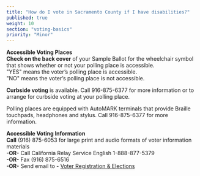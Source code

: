 ```yaml
---
title: "How do I vote in Sacramento County if I have disabilities?"
published: true
weight: 10
section: "voting-basics"
priority: "Minor"
---
```


**Accessible Voting Places**  
**Check on the back cover** of your Sample Ballot for the wheelchair symbol that shows whether or not your polling place is accessible.  
"YES" means the voter’s polling place is accessible.  
"NO" means the voter’s polling place is not accessible.  

**Curbside voting** is available.  Call 916-875-6377 for more information or to arrange for curbside voting at your polling place.  

Polling places are equipped with AutoMARK terminals that provide Braille touchpads, headphones and stylus.  Call 916-875-6377 for more information.  

**Accessible Voting Information**  
**Call** (916) 875-6053 for large print and audio formats of voter information materials  
**-OR-** Call California Relay Service English 1-888-877-5379  
**-OR-** Fax (916) 875-6516  
**-OR-** Send email to - [Voter Registration & Elections](mailto:voterinfo@saccounty.net)  
